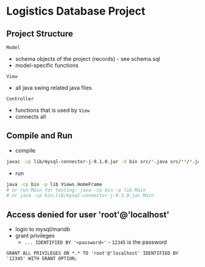 # Logistics Database Project

## Project Structure

`Model`
- schema objects of the project (records) - see schema.sql
- model-specific functions

`View`
- all java swing related java files

`Controller`
- functions that is used by `View`
- connects all

## Compile and Run

- compile
```bash
javac -cp lib/mysql-connector-j-9.1.0.jar -d bin src/*.java src/**/*.java
```

- run
```bash
java -cp bin -p lib Views.HomeFrame
# or run Main for testing: java -cp bin -p lib Main
# or java -cp bin;lib/mysql-connector-j-9.1.0.jar Main
```

## Access denied for user 'root'@'localhost' 

- login to mysql/maridb
- grant privileges
    - `... IDENTIFIED BY '<password>'` - `12345` is the password

```mysql
GRANT ALL PRIVILEGES ON *.* TO 'root'@'localhost' IDENTIFIED BY '12345' WITH GRANT OPTION;
```
